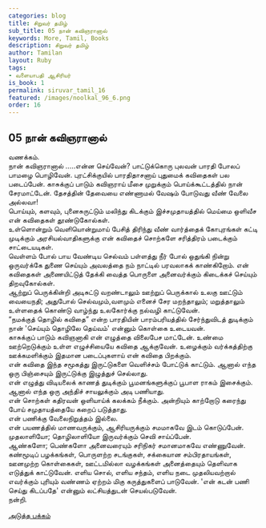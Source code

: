 ```yaml
---
categories: blog
title: சிறுவர் தமிழ்
sub_title: 05 நான் கவிஞரானால்
keywords: More, Tamil, Books
description: சிறுவர் தமிழ்
author: Tamilan
layout: Ruby
tags:
- வளையாபதி ஆசிரியர்
is_book: 1
permalink: siruvar_tamil_16
featured: /images/noolkal_96_6.png
order: 16
---
```

## 05 நான் கவிஞரானால்

வணக்கம்.  
நான் கவிஞரானால் .....என்ன செய்வேன்? பாட்டுக்கொரு புலவன் பாரதி போலப் பாமழை பொழிவேன். புரட்சிக்குயில் பாரதிதாசனாய் புதுமைக் கவிதைகள் பல படைப்பேன். காசுக்குப் பாடும் கவிஞராய் மீசை முறுக்கும் பொய்க்கூட்டத்தில் நான் சேரமாட்டேன். தேசத்தின் தேவையை எண்ணாமல் வேஷம் போடுவது வீண் வேலை அல்லவா!  
பொய்யும், களவும், புனைசுருட்டும் மலிந்து கிடக்கும் இச்சமுதாயத்தில் மெய்மை ஒளிவீச என் கவிதைகள் தூண்டுகோல்கள்.  
உள்ளொன்றும் வெளியொன்றுமாய் பேசித் திரிந்து வீண் வார்த்தைக் கோபுரங்கள் கட்டி முடிக்கும் அரசியல்வாதிகளுக்கு என் கவிதைச் சொற்களே சரித்திரம் படைக்கும் சாட்டையடிகள்.  
வெள்ளம் போல் பாய வேண்டிய செல்வம் பள்ளத்து நீர் போல் ஒதுங்கி நின்று ஒருவர்க்கே துணை செய்யும் அவலத்தை நம் நாட்டில் பரவலாகக் காண்கிறோம். என் கவிதைகள் அணையிட்டுத் தேக்கி வைத்த பொருளை அனைவர்க்கும் கிடைக்கச் செய்யும் திறவுகோல்கள்.  
ஆற்றுப் பெருக்கின்றி அடிசுட்டு வறண்டாலும் ஊற்றுப் பெருக்கால் உலகு ஊட்டும் வையைநதி; அதுபோல் செல்வமும்,வளமும் எனைச் சேர மறந்தாலும்; மறுத்தாலும் உள்ளதைக் கொண்டு வாழ்ந்து உலகோர்க்கு நல்வழி காட்டுவேன்.  
“நமக்குத் தொழில் கவிதை” என்ற பாரதியின் பாரம்பரியத்தில் சேர்ந்துவிடத் துடிக்கும் நான் 'செய்யும் தொழிலே தெய்வம்' என்னும் கொள்கை உடையவன்.  
காசுக்குப் பாடும் கவிஞனாகி என் எழுத்தை விலைபேச மாட்டேன். உண்மை ஊற்றெடுக்கும் உள்ள எழுச்சியையே கவிதை ஆக்குவேன். உழைக்கும் வர்க்கத்திற்கு ஊக்கமளிக்கும் இதமான படைப்புகளாய் என் கவிதை பிறக்கும்.  
என் கவிதை இந்த சமூகத்து இருட்டுகளை வெளிச்சம் போட்டுக் காட்டும். ஆனால் எந்த ஒரு பிஞ்சையும் இருட்டுக்கு இழுத்துச் செல்லாது.  
என் எழுத்து விடியலைக் காணத் துடிக்கும் பூமனங்களுக்குப் பூபாள ராகம் இசைக்கும். ஆனால் எந்த ஒரு அந்திச் சாயலுக்கும் அடி பணியாது.  
என் சொற்கள் கதிரவன் ஒளியாய்க் கலக்கம் நீக்கும். அன்றியும் காற்றோடு கரைந்து போய் சமுதாயத்தையே கறைப் படுத்தாது.  
என் பணிக்கு வேலைநிறுத்தம் இல்லை.  
என் பயணத்தில் மாணவருக்கும், ஆசிரியருக்கும் சமமாகவே இடம் கொடுப்பேன். முதலாளியோ; தொழிலாளியோ இருவர்க்கும் செவி சாய்ப்பேன்.  
ஆண்களோ; பெண்களோ அனைவரையும் சரிநிகர் சமானமாகவே எண்ணுவேன்.  
கண்மூடிப் பழக்கங்கள், பொருளற்ற சடங்குகள், சக்கையான சம்பிரதாயங்கள், ஊனமுற்ற கொள்கைகள், ஊட்டமில்லா வழக்கங்கள் அனைத்தையும் தெளிவாக எடுத்துக் காட்டுவேன். எளிய சொல், எளிய சந்தம், எளிய நடை முதலியவற்றால் எவர்க்கும் புரியும் வண்ணம் ஏற்றம் மிகு கருத்துகளைப் பாடுவேன். 'என் கடன் பணி செய்து கிடப்பதே' என்னும் லட்சியத்துடன் செயல்படுவேன்.  
நன்றி.

[அடுத்த பக்கம்](siruvar_tamil_17)